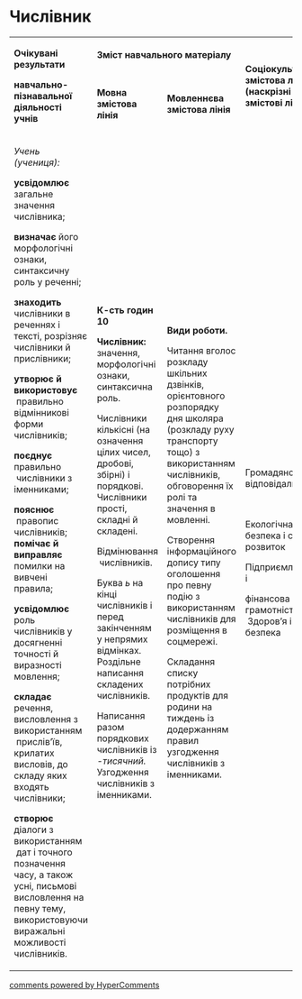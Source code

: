 <div id="hypercomments_widget" class="js-hypercomments-widget invisible"></div>

# Числівник

<table>
<tbody>
<tr>
<td rowspan="2">
<p><strong>Очікувані результати</strong></p>
<p><strong>навчально-пізнавальної діяльності учнів </strong></p>
</td>
<td colspan="2">
<p><strong>Зміст навчального матеріалу</strong></p>
</td>
<td rowspan="2">
<p><strong>Соціокультурна змістова лінія (наскрізні змістові лінії)</strong></p>
</td>
<td rowspan="2">
<p><strong>Діяльнісна змістова лінія (компетентності)</strong></p>
</td>
</tr>
<tr>
<td>
<p><strong>Мовна змістова лінія &nbsp;</strong></p>
</td>
<td>
<p><strong>Мовленнєва змістова лінія </strong></p>
</td>
</tr>
<tr>
<td>
<p><em><span>Учень (учениця):</span></em></p>
<p><strong>усвідомлює</strong><span> загальне значення числівника;</span></p>
<p><strong>визначає </strong><span>його морфологічні ознаки, синтаксичну роль у реченні;</span></p>
<p><strong>знаходить </strong><span>числівники в реченнях і тексті, розрізняє числівники й прислівники; </span></p>
<p><strong>утворює й використовує </strong><span>&nbsp;правильно відмінникові форми числівників; </span></p>
<p><strong>поєднує </strong><span>правильно &nbsp;числівники з іменниками; </span></p>
<p><strong>пояснює &nbsp;</strong><span>правопис числівників;</span><strong> помічає й виправляє</strong><span> помилки на вивчені правила; </span></p>
<p><strong>усвідомлює</strong><span> роль числівників у досягненні точності й виразності мовлення;</span></p>
<p><strong>складає</strong><span> речення, висловлення з використанням &nbsp;прислів&rsquo;їв, крилатих висловів, до складу яких входять числівники;</span></p>
<p><strong>створює</strong><span> діалоги з використанням &nbsp;дат і точного позначення часу, а також усні, письмові висловлення на певну тему, використовуючи виражальні можливості числівників.</span></p>
</td>
<td>
<p><strong>К-сть годин 10</strong></p>
<p><strong>Числівник:</strong><span> значення, морфологічні ознаки, синтаксична роль.</span></p>
<p><span>Числівники кількісні (на означення цілих чисел, дробові, збірні) і порядкові. Числівники прості, складні й складені.</span></p>
<p><span>Відмінювання &nbsp;числівників. </span></p>
<p><span>Буква </span><em><span>ь</span></em><span> на кінці числівників і перед закінченням у непрямих відмінках. Роздільне написання складених числівників.</span></p>
<p><span>Написання разом порядкових числівників із </span><em><span>-тисячний. </span></em><span>Узгодження числівників з іменниками.</span></p>
</td>
<td>
<p><strong>Види роботи.</strong></p>
<p><span>Читання вголос розкладу шкільних дзвінків, орієнтовного розпорядку дня школяра (розкладу руху транспорту тощо) з використанням числівників, обговорення їх ролі та значення в мовленні.</span></p>
<p><span>Створення інформаційного допису типу оголошення про певну подію з використанням числівників для розміщення в соцмережі.</span></p>
<p><span>Складання списку потрібних продуктів для родини на тиждень із додержанням правил узгодження числівників з іменниками. </span></p>
</td>
<td>
<p><span>Громадянська відповідальність </span></p>
<br />
<p><span>Екологічна безпека і сталий розвиток </span></p>
<p><span>Підприємливість і</span></p>
<p><span>фінансова грамотність &nbsp;Здоров&rsquo;я і безпека</span></p>
</td>
<td>
<p><strong>СДМ</strong></p>
<p><strong>СГК</strong></p>
<p><strong>ЗКК</strong></p>
<p><strong>УВВЖ</strong></p>
<p><strong>КПНТ</strong></p>
<p><strong>ПК</strong></p>
<p><strong>ЗЗК</strong></p>
<p><strong>ІКК</strong></p>
<p><strong>МК</strong></p>
</td>
</tr>
</tbody>
</table>

<div class="js-hypercomments-container">
<a href="http://hypercomments.com" class="hc-link" title="comments widget">comments powered by HyperComments</a>
</div>